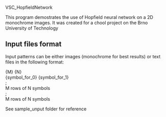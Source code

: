 VSC_HopfieldNetwork

This program demostrates the use of Hopfield neural network on a 2D monochrome images.
It was created for a chool project on the Brno University of Technology

Input files format
----
Input patterns can be either images (monochrome for best results) or text files in the following format:

{M} {N}  
{symbol_for_0} {symbol_for_1}  
;  
M rows of N symbols  
;  
M rows of N symbols  

See sample_unput folder for reference
